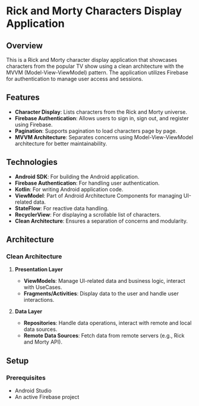 # Rick and Morty Characters Display Application

## Overview

This is a Rick and Morty character display application that showcases characters from the popular TV show using a clean architecture with the MVVM (Model-View-ViewModel) pattern. The application utilizes Firebase for authentication to manage user access and sessions.

## Features

- **Character Display**: Lists characters from the Rick and Morty universe.
- **Firebase Authentication**: Allows users to sign in, sign out, and register using Firebase.
- **Pagination**: Supports pagination to load characters page by page.
- **MVVM Architecture**: Separates concerns using Model-View-ViewModel architecture for better maintainability.

## Technologies

- **Android SDK**: For building the Android application.
- **Firebase Authentication**: For handling user authentication.
- **Kotlin**: For writing Android application code.
- **ViewModel**: Part of Android Architecture Components for managing UI-related data.
- **StateFlow**: For reactive data handling.
- **RecyclerView**: For displaying a scrollable list of characters.
- **Clean Architecture**: Ensures a separation of concerns and modularity.

## Architecture

### Clean Architecture

1. **Presentation Layer**
   - **ViewModels**: Manage UI-related data and business logic, interact with UseCases.
   - **Fragments/Activities**: Display data to the user and handle user interactions.

2. **Data Layer**
   - **Repositories**: Handle data operations, interact with remote and local data sources.
   - **Remote Data Sources**: Fetch data from remote servers (e.g., Rick and Morty API).

## Setup

### Prerequisites

- Android Studio
- An active Firebase project

